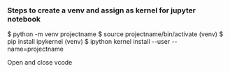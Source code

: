 
### Steps to create a venv and assign as kernel for jupyter notebook
$ python -m venv projectname
$ source projectname/bin/activate
(venv) $ pip install ipykernel
(venv) $ ipython kernel install --user --name=projectname

Open and close vcode